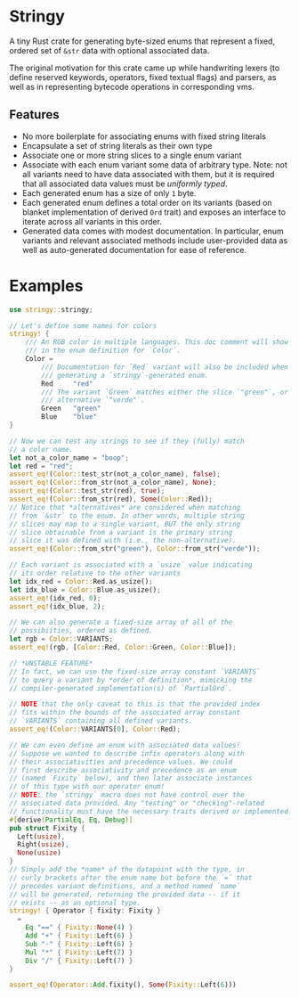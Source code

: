 # Stringy
A tiny Rust crate for generating byte-sized enums that represent a fixed,
ordered set of `&str` data with optional associated data.

The original motivation for this crate came up while handwriting lexers (to
define reserved keywords, operators, fixed textual flags) and
parsers, as well as in representing bytecode operations in corresponding vms.

## Features
* No more boilerplate for associating enums with fixed string literals
* Encapsulate a set of string literals as their own type
* Associate one or more string slices to a single enum variant
* Associate with each enum variant some data of arbitrary type. Note: not all
  variants need to have data associated with them, but it is required that all
  associated data values must be *uniformly typed*. 
* Each generated enum has a size of only `1` byte.
* Each generated enum defines a total order on its variants (based on
  blanket implementation of derived `Ord` trait) and exposes an interface to
  iterate across all variants in this order.
* Generated data comes with modest documentation. In particular, enum
  variants and relevant associated methods include user-provided data as well as
  auto-generated documentation for ease of reference.

# Examples
```rust
use stringy::stringy;

// Let's define some names for colors
stringy! {
    /// An RGB color in multiple languages. This doc comment will show up
    /// in the enum definition for `Color`.
    Color =
        /// Documentation for `Red` variant will also be included when
        /// generating a `stringy`-generated enum.
        Red     "red"
        /// The variant `Green` matches either the slice `"green"`, or the
        /// alternative `"verde"`. 
        Green   "green"
        Blue    "blue"
}

// Now we can test any strings to see if they (fully) match 
// a color name. 
let not_a_color_name = "boop";
let red = "red";
assert_eq!(Color::test_str(not_a_color_name), false);
assert_eq!(Color::from_str(not_a_color_name), None);
assert_eq!(Color::test_str(red), true);
assert_eq!(Color::from_str(red), Some(Color::Red));
// Notice that *alternatives* are considered when matching 
// from `&str` to the enum. In other words, multiple string 
// slices may map to a single variant, BUT the only string 
// slice obtainable from a variant is the primary string 
// slice it was defined with (i.e., the non-alternative).
assert_eq!(Color::from_str("green"), Color::from_str("verde"));

// Each variant is associated with a `usize` value indicating 
// its order relative to the other variants
let idx_red = Color::Red.as_usize();
let idx_blue = Color::Blue.as_usize();
assert_eq!(idx_red, 0);
assert_eq!(idx_blue, 2);

// We can also generate a fixed-size array of all of the 
// possibiities, ordered as defined.
let rgb = Color::VARIANTS;
assert_eq!(rgb, [Color::Red, Color::Green, Color::Blue]);

// *UNSTABLE FEATURE*
// In fact, we can use the fixed-size array constant `VARIANTS` 
// to query a variant by *order of definition*, mimicking the 
// compiler-generated implementation(s) of `PartialOrd`.

// NOTE that the only caveat to this is that the provided index 
// fits within the bounds of the associated array constant 
// `VARIANTS` containing all defined variants.
assert_eq!(Color::VARIANTS[0], Color::Red);

// We can even define an enum with associated data values! 
// Suppose we wanted to describe infix operators along with 
// their associativities and precedence values. We could 
// first describe associativity and precedence as an enum 
// (named `Fixity` below), and then later associate instances 
// of this type with our operator enum!
// NOTE: the `stringy` macro does not have control over the
// associated data provided. Any "testing" or "checking"-related
// functionality must have the necessary traits derived or implemented.
#[derive(PartialEq, Eq, Debug)]
pub struct Fixity {
  Left(usize), 
  Right(usize), 
  None(usize)
}
// Simply add the *name* of the datapoint with the type, in 
// curly brackets after the enum name but before the `=` that 
// precedes variant definitions, and a method named `name` 
// will be generated, returning the provided data -- if it 
// exists -- as an optional type.
stringy! { Operator { fixity: Fixity } 
  = 
    Eq "==" { Fixity::None(4) }
    Add "+" { Fixity::Left(6) }
    Sub "-" { Fixity::Left(6) }
    Mul "*" { Fixity::Left(7) }
    Div "/" { Fixity::Left(7) } 
}

assert_eq!(Operator::Add.fixity(), Some(Fixity::Left(6)))
```